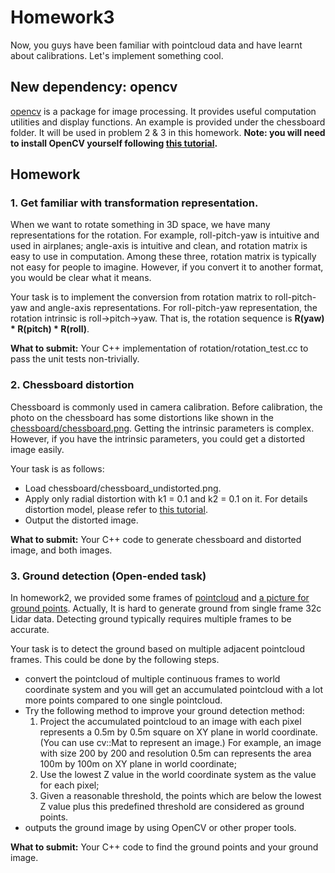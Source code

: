# Homework3

Now, you guys have been familiar with pointcloud data and have learnt about calibrations. Let's implement something cool.

## New dependency: opencv

[opencv](https://opencv.org/) is a package for image processing. It provides useful computation utilities and display functions. An example is provided under the chessboard folder. It will be used in problem 2 & 3 in this homework. **Note: you will need to install OpenCV yourself following [this tutorial](https://docs.opencv.org/trunk/d7/d9f/tutorial_linux_install.html).**

## Homework

### 1. Get familiar with transformation representation.
When we want to rotate something in 3D space, we have many representations for the rotation. For example, roll-pitch-yaw is intuitive and used in airplanes; angle-axis is intuitive and clean, and rotation matrix is easy to use in computation. Among these three, rotation matrix is typically not easy for people to imagine. However, if you convert it to another format, you would be clear what it means.

Your task is to implement the conversion from rotation matrix to roll-pitch-yaw and angle-axis representations. For roll-pitch-yaw representation, the rotation intrinsic is roll->pitch->yaw. That is, the rotation sequence is **R(yaw) * R(pitch) * R(roll)**.

**What to submit:** Your C++ implementation of rotation/rotation_test.cc to pass the unit tests non-trivially.

### 2. Chessboard distortion

Chessboard is commonly used in camera calibration. Before calibration, the photo on the chessboard has some distortions like shown in the [chessboard/chessboard.png](https://github.com/ponyai/PublicCourseInternalReview/blob/master/homework3/chessboard/chessboard.png). Getting the intrinsic parameters is complex. However, if you have the intrinsic parameters, you could get a distorted image easily.

Your task is as follows:
- Load chessboard/chessboard_undistorted.png.
- Apply only radial distortion with k1 = 0.1 and k2 = 0.1 on it. For details distortion model, please refer to [this tutorial](https://docs.opencv.org/2.4/modules/calib3d/doc/camera_calibration_and_3d_reconstruction.html).
- Output the distorted image.

**What to submit:** Your C++ code to generate chessboard and distorted image, and both images.

### 3. Ground detection (**Open-ended task**)
In homework2, we provided some frames of [pointcloud](https://github.com/ponyai/PublicCourseInternalReview/blob/master/homework2/sample_data.tar.gz) and [a picture for ground points](https://github.com/ponyai/PublicCourseInternalReview/blob/master/homework2/ground_only.png).
Actually, It is hard to generate ground from single frame 32c Lidar data.
Detecting ground typically requires multiple frames to be accurate.

Your task is to detect the ground based on multiple adjacent pointcloud frames.
This could be done by the following steps.
- convert the pointcloud of multiple continuous frames to world coordinate system and you will get an accumulated pointcloud with a lot more points compared to one single pointcloud.
- Try the following method to improve your ground detection method: 
  1. Project the accumulated pointcloud to an image with each pixel represents a 0.5m by 0.5m square on XY plane in world coordinate.(You can use cv::Mat to represent an image.) For example, an image with size 200 by 200 and resolution 0.5m can represents the area 100m by 100m on XY plane in world coordinate; 
  2. Use the lowest Z value in the world coordinate system as the value for each pixel; 
  3. Given a reasonable threshold, the points which are below the lowest Z value plus this predefined threshold are considered as ground points. 
- outputs the ground image by using OpenCV or other proper tools. 

**What to submit:** Your C++ code to find the ground points and your ground image.
